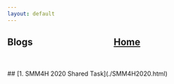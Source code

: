 ```yaml
---
layout: default
---
```



## Blogs  &nbsp;   &nbsp;   &nbsp;   &nbsp;   &nbsp;   &nbsp;   &nbsp;   &nbsp;   &nbsp;     &nbsp;   &nbsp;   &nbsp;   &nbsp;   &nbsp;   &nbsp;   &nbsp;   &nbsp;   &nbsp;      [Home](./) 
<br>
<br>
##  [1. SMM4H 2020 Shared Task](./SMM4H2020.html) &nbsp;   &nbsp;
